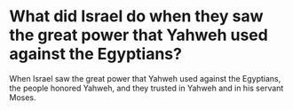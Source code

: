 # What did Israel do when they saw the great power that Yahweh used against the Egyptians?

When Israel saw the great power that Yahweh used against the Egyptians, the people honored Yahweh, and they trusted in Yahweh and in his servant Moses.
